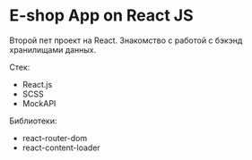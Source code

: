 # E-shop App on React JS

Второй пет проект на React. 
Знакомство с работой с бэкэнд хранилищами данных. 

Стек:
 - React.js
 - SCSS
 - MockAPI
 
Библиотеки: 
 - react-router-dom
 - react-content-loader
